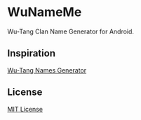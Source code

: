 WuNameMe
========

Wu-Tang Clan Name Generator for Android.

## Inspiration
[Wu-Tang Names Generator](http://www.mess.be/inickgenwuname.php)

## License
[MIT License](LICENSE)
